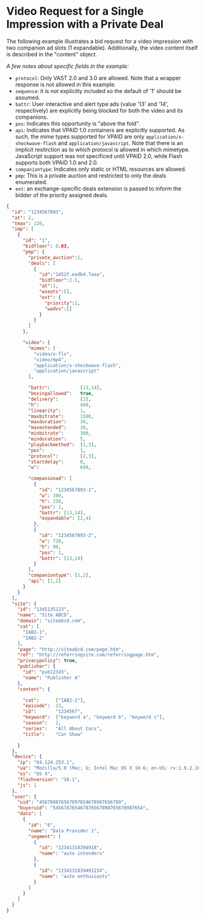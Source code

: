 # Video Request for a Single Impression with a Private Deal

The following example illustrates a bid request for a video impression
with two companion ad slots (1 expandable). Additionally, the video
content itself is described in the "content" object.

*A few notes about specific fields in the example:*

- `protocol`: Only VAST 2.0 and 3.0 are allowed. Note that a wrapper response is not allowed in this example.
- `sequence`: it is not explicitly included so the default of '1' should be assumed.
- `battr`: User interactive and alert type ads (value '13' and '14', respectively) are explicitly being blocked for both the video and its companions.
- `pos`: Indicates this opportunity is "above the fold".
- `api`: Indicates that VPAID 1.0 containers are explicitly supported. As such, the mime types supported for VPAID are only `application/x-shockwave-flash` and `application/javascript`. Note that there is an implicit resitrction as to which protocol is allowed in which mimetype. JavaScript support was not specificed until VPAID 2.0, while Flash supports both VPAID 1.0 and 2.0.
- `companiontype`: Indicates only static or HTML resources are allowed.
- `pmp`: This is a private auction and restricted to only the deals enumerated.
- `ext`: an exchange-specific deals extension is passed to inform the bidder of the priority assigned deals.

```json
{
  "id": "1234567893",
  "at": 2,
  "tmax": 120,
  "imp": [
    {
      "id": "1",
      "bidfloor": 0.03,
      "pmp": {
        "private_auction":1,
        "deals": [
          {
            "id":"1452f.eadb4.7aaa",
            "bidfloor":2.5,
            "at":1,
            "wseats":[],
            "ext": {
              "priority":1,
              "wadvs":[]
            }
          }
        ]
      },

      "video": {
        "mimes": [
          "video/x-flv",
          "video/mp4",
          "application/x-shockwave-flash",
          "application/javascript"
        ],

        "battr":           [13,14],
        "boxingallowed":   true,
        "delivery":        [2],
        "h":               480,
        "linearity":       1,
        "maxbitrate":      1500,
        "maxduration":     30,
        "maxextended":     30,
        "minbitrate":      300,
        "minduration":     5,
        "playbackmethod":  [1,3],
        "pos":             1,
        "protocol":        [2,3],
        "startdelay":      0,
        "w":               640,

        "companionad": [
          {
            "id": "1234567893-1",
            "w": 300,
            "h": 250,
            "pos": 1,
            "battr": [13,14],
            "expandable": [2,4]
          },
          {
            "id": "1234567893-2",
            "w": 728,
            "h": 90,
            "pos": 1,
            "battr": [13,14]
          }
        ],
        "companiontype": [1,2],
        "api": [1,2]
      }
    }
  ],
  "site": {
    "id": "1345135123",   	
    "name": "Site ABCD", 	
    "domain": "siteabcd.com",
    "cat": [
      "IAB2-1",
      "IAB2-2"
    ],
    "page": "http://siteabcd.com/page.htm",
    "ref": "http://referringsite.com/referringpage.htm",
    "privacypolicy": true,
    "publisher": {
      "id": "pub12345",
      "name": "Publisher A"
    },
    "content": {

      "cat":      ["IAB2-2"],
      "episode":  23,
      "id":       "1234567",
      "keyword":  ["keyword a", "keyword b", "keyword c"],
      "season":   2,
      "series":   "All About Cars",
      "title":    "Car Show"

    }
  },
  "device": {
    "ip": "64.124.253.1",
    "ua": "Mozilla/5.0 (Mac; U; Intel Mac OS X 10.6; en-US; rv:1.9.2.16) Gecko/20140420 Firefox/3.6.16",             	
    "os": "OS X",
    "flashversion": "10.1",
    "js": 1
  },
  "user": {
    "uid": "456789876567897654678987656789",                   	
    "buyeruid": "545678765467876567898765678987654",
    "data": [
      {
        "id": "6",
        "name": "Data Provider 1",
        "segment": [
          {
            "id": "12341318394918",
            "name": "auto intenders"
          },
          {
            "id": "1234131839491234",
            "name": "auto enthusiasts"		
          }
        ]
      }
    ]
  }
}
```
